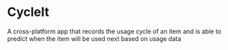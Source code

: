# CycleIt
A cross-platform app that records the usage cycle of an item and is able to predict when the item will be used next based on usage data
